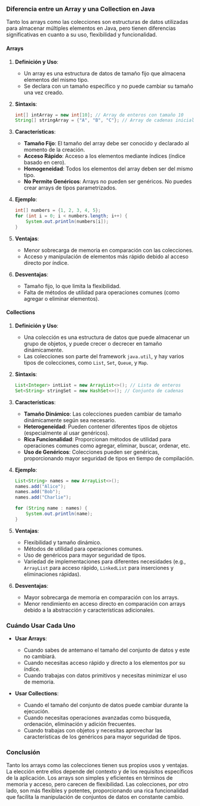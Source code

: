 ### Diferencia entre un Array y una Collection en Java

Tanto los arrays como las colecciones son estructuras de datos utilizadas para almacenar múltiples elementos en Java, pero tienen diferencias significativas en cuanto a su uso, flexibilidad y funcionalidad.

#### Arrays

1. **Definición y Uso**:
   - Un array es una estructura de datos de tamaño fijo que almacena elementos del mismo tipo.
   - Se declara con un tamaño específico y no puede cambiar su tamaño una vez creado.

2. **Sintaxis**:
   ```java
   int[] intArray = new int[10]; // Array de enteros con tamaño 10
   String[] stringArray = {"A", "B", "C"}; // Array de cadenas inicializado con 3 elementos
   ```

3. **Características**:
   - **Tamaño Fijo**: El tamaño del array debe ser conocido y declarado al momento de la creación.
   - **Acceso Rápido**: Acceso a los elementos mediante índices (índice basado en cero).
   - **Homogeneidad**: Todos los elementos del array deben ser del mismo tipo.
   - **No Permite Genéricos**: Arrays no pueden ser genéricos. No puedes crear arrays de tipos parametrizados.

4. **Ejemplo**:
   ```java
   int[] numbers = {1, 2, 3, 4, 5};
   for (int i = 0; i < numbers.length; i++) {
       System.out.println(numbers[i]);
   }
   ```

5. **Ventajas**:
   - Menor sobrecarga de memoria en comparación con las colecciones.
   - Acceso y manipulación de elementos más rápido debido al acceso directo por índice.

6. **Desventajas**:
   - Tamaño fijo, lo que limita la flexibilidad.
   - Falta de métodos de utilidad para operaciones comunes (como agregar o eliminar elementos).

#### Collections

1. **Definición y Uso**:
   - Una colección es una estructura de datos que puede almacenar un grupo de objetos, y puede crecer o decrecer en tamaño dinámicamente.
   - Las colecciones son parte del framework `java.util`, y hay varios tipos de colecciones, como `List`, `Set`, `Queue`, y `Map`.

2. **Sintaxis**:
   ```java
   List<Integer> intList = new ArrayList<>(); // Lista de enteros
   Set<String> stringSet = new HashSet<>(); // Conjunto de cadenas
   ```

3. **Características**:
   - **Tamaño Dinámico**: Las colecciones pueden cambiar de tamaño dinámicamente según sea necesario.
   - **Heterogeneidad**: Pueden contener diferentes tipos de objetos (especialmente al usar genéricos).
   - **Rica Funcionalidad**: Proporcionan métodos de utilidad para operaciones comunes como agregar, eliminar, buscar, ordenar, etc.
   - **Uso de Genéricos**: Colecciones pueden ser genéricas, proporcionando mayor seguridad de tipos en tiempo de compilación.

4. **Ejemplo**:
   ```java
   List<String> names = new ArrayList<>();
   names.add("Alice");
   names.add("Bob");
   names.add("Charlie");

   for (String name : names) {
       System.out.println(name);
   }
   ```

5. **Ventajas**:
   - Flexibilidad y tamaño dinámico.
   - Métodos de utilidad para operaciones comunes.
   - Uso de genéricos para mayor seguridad de tipos.
   - Variedad de implementaciones para diferentes necesidades (e.g., `ArrayList` para acceso rápido, `LinkedList` para inserciones y eliminaciones rápidas).

6. **Desventajas**:
   - Mayor sobrecarga de memoria en comparación con los arrays.
   - Menor rendimiento en acceso directo en comparación con arrays debido a la abstracción y características adicionales.

### Cuándo Usar Cada Uno

- **Usar Arrays**:
  - Cuando sabes de antemano el tamaño del conjunto de datos y este no cambiará.
  - Cuando necesitas acceso rápido y directo a los elementos por su índice.
  - Cuando trabajas con datos primitivos y necesitas minimizar el uso de memoria.

- **Usar Collections**:
  - Cuando el tamaño del conjunto de datos puede cambiar durante la ejecución.
  - Cuando necesitas operaciones avanzadas como búsqueda, ordenación, eliminación y adición frecuentes.
  - Cuando trabajas con objetos y necesitas aprovechar las características de los genéricos para mayor seguridad de tipos.

### Conclusión

Tanto los arrays como las colecciones tienen sus propios usos y ventajas. La elección entre ellos depende del contexto y de los requisitos específicos de la aplicación. Los arrays son simples y eficientes en términos de memoria y acceso, pero carecen de flexibilidad. Las colecciones, por otro lado, son más flexibles y potentes, proporcionando una rica funcionalidad que facilita la manipulación de conjuntos de datos en constante cambio.

